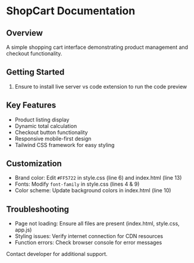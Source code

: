 # ShopCart Documentation

## Overview

A simple shopping cart interface demonstrating product management and checkout functionality.

## Getting Started

1. Ensure to install live server vs code extension to run the code preview

## Key Features

- Product listing display
- Dynamic total calculation
- Checkout button functionality
- Responsive mobile-first design
- Tailwind CSS framework for easy styling

## Customization

- Brand color: Edit `#FF5722` in style.css (line 6) and index.html (line 13)
- Fonts: Modify `font-family` in style.css (lines 4 & 9)
- Color scheme: Update background colors in index.html (line 10)

## Troubleshooting

- Page not loading: Ensure all files are present (index.html, style.css, app.js)
- Styling issues: Verify internet connection for CDN resources
- Function errors: Check browser console for error messages

Contact developer for additional support.
